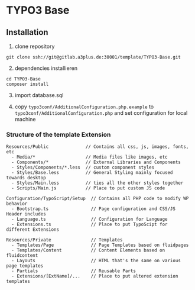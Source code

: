 # TYPO3 Base

## Installation

1. clone repository

```
git clone ssh://git@gitlab.a3plus.de:30001/template/TYPO3-Base.git
```

2. dependencies installieren

```
cd TYPO3-Base
composer install
```

3. import database.sql

4. copy ```typo3conf/AdditionalConfiguration.php.example``` to ```typo3conf/AdditionalConfiguration.php``` and set configuration for local machine

### Structure of the template Extension

```
Resources/Public              // Contains all css, js, images, fonts, etc
  - Media/*                   // Media files like images, etc
  - Components/*              // External Libraries and Components
  - Styles/Components/*.less  // custom component styles
  - Styles/Base.less          // General Styling mainly focused towards desktop
  - Styles/Main.less          // ties all the other styles together
  - Scripts/Main.js           // Place to put custom JS code

Configuration/TypoScript/Setup  // Contains all PHP code to modify WP behavior
  - Bootstrap.ts                // Page configuration and CSS/JS Header includes
  - Language.ts                 // Configuration for Language
  - Extensions.ts               // Place to put TypoScipt for different Extensions

Resources/Private               // Templates
  - Templates/Page              // Page Templates based on fluidpages
  - Templates/Content           // Content Elements based on fluidcontent
  - Layouts                     // HTML that's the same on various page templates
  - Partials                    // Reusable Parts
  - Extensions/[ExtName]/...    // Place to put altered extension templates
```